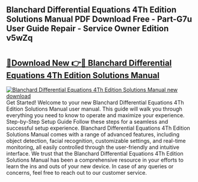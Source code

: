## Blanchard Differential Equations 4Th Edition Solutions Manual PDF Download Free - Part-G7u User Guide Repair - Service Owner Edition v5wZq

# <h2><a href="http://bc81333.oget.top/?id=Blanchard+Differential+Equations+4Th+Edition+Solutions+Manual">🔗Download New 👉🔴 Blanchard Differential Equations 4Th Edition Solutions Manual</a></h2>

[![Blanchard Differential Equations 4Th Edition Solutions Manual new download](https://i.imgur.com/5g1atiW.png)](http://bc81333.oget.top/?id=Blanchard+Differential+Equations+4Th+Edition+Solutions+Manual)
Get Started! Welcome to your new Blanchard Differential Equations 4Th Edition Solutions Manual user manual. This guide will walk you through everything you need to know to operate and maximize your experience. Step-by-Step Setup Guide Follow these steps for a seamless and successful setup experience. Blanchard Differential Equations 4Th Edition Solutions Manual comes with a range of advanced features, including object detection, facial recognition, customizable settings, and real-time monitoring, all easily controlled through the user-friendly and intuitive interface. We trust that the Blanchard Differential Equations 4Th Edition Solutions Manual has been a comprehensive resource in your efforts to learn the ins and outs of your new device. In case of any queries or concerns, feel free to reach out to our customer service.
